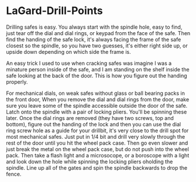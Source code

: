 # LaGard-Drill-Points
Drilling safes is easy. You always start with the spindle hole, easy to find, just tear off the dial and dial rings, or keypad from the face of the safe. 
Then find the handing of the safe lock, it's always facing the frame of the safe closest so the spindle, so you have two guesses, it's either right side up, or upside down depending on which side the frame is.

An easy trick I used to use when cracking safes was imagine I was a minature person inside of the safe, and I am standing on the shelf inside the safe looking at the back of the door. This is how you figure out the handing properly.

For mechanical dials, on weak safes without glass or ball bearing packs in the front door, When you remove the dial and dial rings from the door, make sure you leave some of the spindle accessible outside the door of the safe. Latch onto the spindle with a pair of locking pliers. You'll be spinning these later. Once the dial rings are removed (they have two screws, top and bottom), figure out the handing of the lock and then you can use the dial ring screw hole as a guide for your drillbit, it's very close to the drill spot for most mechanical safes. Just put in 1/4 bit and drill very slowly through the rest of the door until you hit the wheel pack case. Then go even slower and just break the metal on the wheel pack case, but do not push into the wheel pack. Then take a flash light and a microsocope, or a boroscope with a light and look down the hole while spinning the locking pliers oholding the spindle. Line up all of the gates and spin the spindle backwards to drop the fence.
